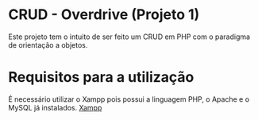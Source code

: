 # CRUD - Overdrive (Projeto 1)
Este projeto tem o intuito de ser feito um CRUD em PHP com o paradigma de orientação a objetos.

<h1>Requisitos para a utilização</h1>
É necessário utilizar o Xampp pois possui a linguagem PHP, o Apache e o MySQL já instalados.
<a href="https://www.apachefriends.org/pt_br/index.html">Xampp</a>
